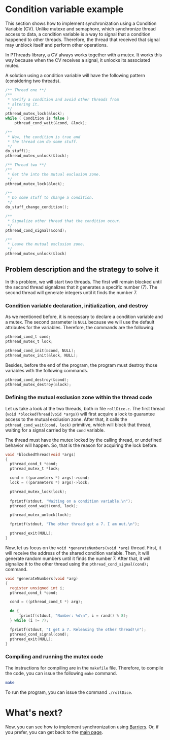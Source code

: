 # Condition variable example
This section shows how to implement synchronization using a Condition Variable (CV). Unlike mutexe and semaphore, which synchronize thread access to data, a condition variable is a way to signal that a condition happened to other threads. Therefore, the thread that received that signal may unblock itself and perform other operations.

In PThreads library, a CV always works together with a mutex. It works this way because when the CV receives a signal, it unlocks its associated mutex.

A solution using a condition variable will have the following pattern (considering two threads).

```c
/** Thread one **/
/**
 * Verify a condition and avoid other threads from
 * altering it.
 */
pthread_mutex_lock(&lock);
while ( Condition is false )
    pthread_cond_wait(&cond, &lock);

/** 
 * Now, the condition is true and 
 * the thread can do some stuff.
 */
do_stuff();
pthread_mutex_unlock(&lock);
```

```c
/** Thread two **/
/**
 * Get the into the mutual exclusion zone.
 */
pthread_mutex_lock(&lock);

/**
 * Do some stuff to change a condition.
 */
do_stuff_change_condition();

/** 
 * Signalize other thread that the condition occur.
 */
pthread_cond_signal(&cond);

/**
 * Leave the mutual exclusion zone.
 */
pthread_mutex_unlock(&lock)
```


## Problem description and the strategy to solve it
In this problem, we will start two threads. The first will remain blocked until the second thread signalizes that it generates a specific number (7). The second thread will generate integers until it finds the number 7.

### Condition variable declaration, initialization, and destroy
As we mentioned before, it is necessary to declare a condition variable and a mutex. The second parameter is ``NULL`` because we will use the default attributes for the variables. Therefore, the commands are the following:

```c
pthread_cond_t cond;
pthread_mutex_t lock;

pthread_cond_init(&cond, NULL);
pthread_mutex_init(&lock, NULL);
```

Besides, before the end of the program, the program must destroy those variables with the following commands.

```c
pthread_cond_destroy(&cond);
pthread_mutex_destroy(&lock);
```

### Defining the mutual exclusion zone within the thread code
Let us take a look at the two threads, both in file ``rollDice.c``. The first thread (``void *blockedThread(void *args)``) will first acquire a lock to guarantee access to the mutual exclusion zone. After that, it calls the ``pthread_cond_wait(cond, lock)`` primitive, which will block that thread, waiting for a signal carried by the ``cond`` variable. 

The thread must have the mutex locked by the calling thread, or undefined behavior will happen. So, that is the reason for acquiring the lock before.

```c
void *blockedThread(void *args)
{
  pthread_cond_t *cond;
  pthread_mutex_t *lock;

  cond = ((parameters *) args)->cond;
  lock = ((parameters *) args)->lock;

  pthread_mutex_lock(lock);
 
  fprintf(stdout, "Waiting on a condition variable.\n");
  pthread_cond_wait(cond, lock);

  pthread_mutex_unlock(lock);

  fprintf(stdout, "The other thread get a 7. I am out.\n");

  pthread_exit(NULL);
}
```

Now, let us focus on the ``void *generateNumbers(void *arg)`` thread. First, it will receive the address of the shared condition variable. Then, it will generate random numbers until it finds the number 7. After that, it will signalize it to the other thread using the ``pthread_cond_signal(cond);`` command.

```c
void *generateNumbers(void *arg)
{
  register unsigned int i;
  pthread_cond_t *cond;

  cond = ((pthread_cond_t *) arg);

  do {
      fprintf(stdout, "Number: %d\n", i = rand() % 8);
  } while (i != 7);

  fprintf(stdout, "I get a 7. Releasing the other thread!\n");
  pthread_cond_signal(cond);
  pthread_exit(NULL);
}
```


### Compiling and running the mutex code

The instructions for compiling are in the ``makefile`` file. Therefore, to compile the code, you can issue the following ``make`` command. 
```sh
make 
```

To run the program, you can issue the command ``./rollDice``.

# What's next?
Now, you can see how to implement synchronization using [Barriers](../barrierExample). Or, if you prefer, you can get back to the [main page](https://github.com/gradvohl/YAPTT).
